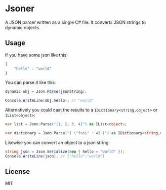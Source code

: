 # Jsoner

A JSON parser written as a single C# file. It converts JSON strings to dynamic objects.

## Usage

If you have some json like this:

```js
{
	"hello" : "world"
}
```

You can parse it like this:

```c#
dynamic obj = Json.Parse(jsonString);

Console.WriteLine(obj.hello); // "world"
```

Alternatively you could cast the results to a `IDictionary<string,object>` or `IList<object>`:

```c#
var list = Json.Parse("[1, 2, 3, 4]") as IList<object>;

var dictionary = Json.Parse("{ \"foo\" : 42 }") as IDictionary<string,object>;
```

Likewise you can convert an object to a json string:

```c#
string json = Json.Serialize(new { hello = "world" });
Console.WriteLine(json); // {"hello":"world"}
``` 

## License

MIT


